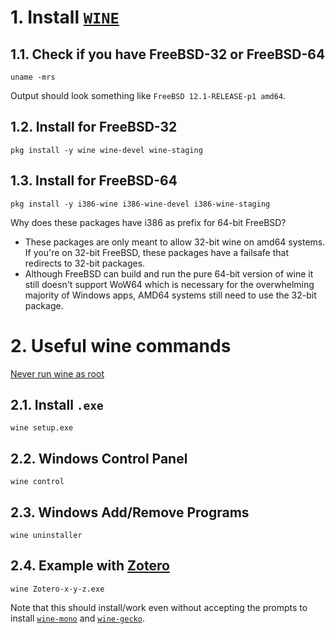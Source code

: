 # 1. Install [`WINE`](https://wiki.winehq.org/FreeBSD)
## 1.1. Check if you have FreeBSD-32 or FreeBSD-64
```
uname -mrs
```
Output should look something like `FreeBSD 12.1-RELEASE-p1 amd64`.
## 1.2. Install for FreeBSD-32
```
pkg install -y wine wine-devel wine-staging
```
## 1.3. Install for FreeBSD-64
```
pkg install -y i386-wine i386-wine-devel i386-wine-staging
```
Why does these packages have i386 as prefix for 64-bit FreeBSD?

- These packages are only meant to allow 32-bit wine on amd64 systems. If you're on 32-bit FreeBSD, these packages have a failsafe that redirects to 32-bit packages.
- Although FreeBSD can build and run the pure 64-bit version of wine it still doesn't support WoW64 which is necessary for the overwhelming majority of Windows apps, AMD64 systems still need to use the 32-bit package.

# 2. Useful wine commands
[Never run wine as root](https://wiki.winehq/org)
## 2.1. Install `.exe`
```
wine setup.exe
```
## 2.2. Windows Control Panel
```
wine control
```
## 2.3. Windows Add/Remove Programs
```
wine uninstaller
```
## 2.4. Example with [Zotero](https://www.zotero.org/download/)
```
wine Zotero-x-y-z.exe
```
Note that this should install/work even without accepting the prompts to install [`wine-mono`](https://www.freshports.org/emulators/wine-mono) and [`wine-gecko`](https://www.freshports.org/emulators/wine-gecko).
